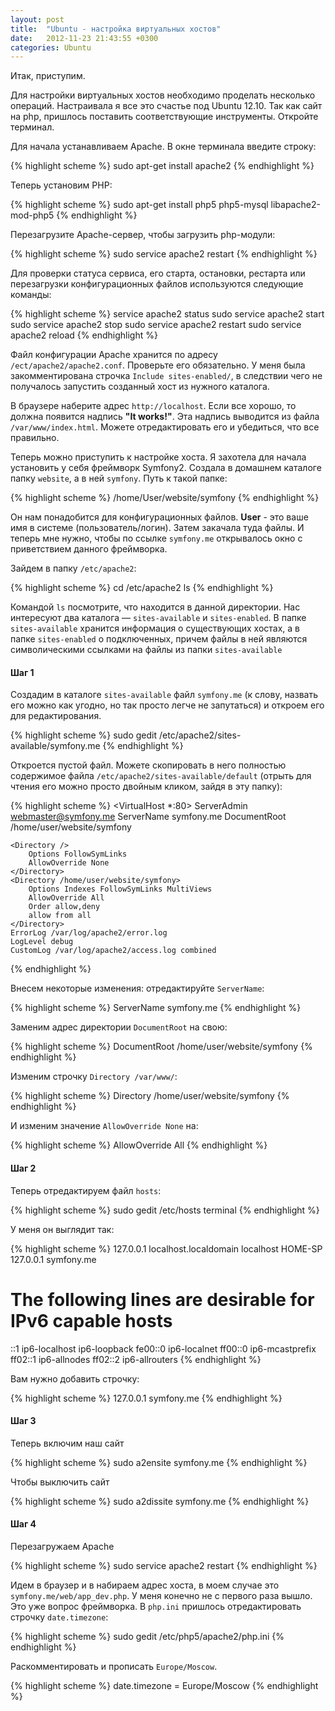 ```yaml
---
layout: post
title:  "Ubuntu - настройка виртуальных хостов"
date:   2012-11-23 21:43:55 +0300
categories: Ubuntu
---
```


Итак, приступим.

Для настройки виртуальных хостов необходимо проделать несколько операций. Настраивала я все это счастье под Ubuntu 12.10. Так как сайт на php, пришлось поставить соответствующие инструменты. Откройте терминал.

Для начала устанавливаем Apache. В окне терминала введите строку:

{% highlight scheme %}
sudo apt-get install apache2
{% endhighlight %}

Теперь установим PHP:

{% highlight scheme %}
sudo apt-get install php5 php5-mysql libapache2-mod-php5
{% endhighlight %}

Перезагрузите Apache-сервер, чтобы загрузить php-модули:

{% highlight scheme %}
sudo service apache2 restart
{% endhighlight %}

Для проверки статуса сервиса, его старта, остановки, рестарта или перезагрузки конфигурационных файлов используются следующие команды:

{% highlight scheme %}
service apache2 status
sudo service apache2 start
sudo service apache2 stop
sudo service apache2 restart
sudo service apache2 reload
{% endhighlight %}

Файл конфигурации Apache хранится по адресу `/ect/apache2/apache2.conf`. Проверьте его обязательно. У меня была закомментирована строчка `Include sites-enabled/`, в следствии чего не получалось запустить созданный хост из нужного каталога.

В браузере наберите адрес `http://localhost`. Если все хорошо, то должна появится надпись **"It works!"**. Эта надпись выводится из файла `/var/www/index.html`. Можете отредактировать его и убедиться, что все правильно.

Теперь можно приступить к настройке хоста. Я захотела для начала установить у себя фреймворк Symfony2. Создала в домашнем каталоге папку `website`, а в ней `symfony`. Путь к такой папке:

{% highlight scheme %}
/home/User/website/symfony
{% endhighlight %}

Он нам понадобится для конфигурационных файлов. **User** - это ваше имя в системе (пользователь/логин). Затем закачала туда файлы. И теперь мне нужно, чтобы по ссылке `symfony.me` открывалось окно с приветствием данного фреймворка.

Зайдем в папку `/etc/apache2`:

{% highlight scheme %}
cd /etc/apache2
ls
{% endhighlight %}

Командой `ls` посмотрите, что находится в данной директории. Нас интересуют два каталога — `sites-available` и `sites-enabled`. В папке `sites-available` хранится информация о существующих хостах, а в папке `sites-enabled` о подключенных, причем файлы в ней являются символическими ссылками на файлы из папки `sites-available`

#### Шаг 1
Создадим в каталоге `sites-available` файл `symfony.me` (к слову, назвать его можно как угодно, но так просто легче не запутаться) и откроем его для редактирования.

{% highlight scheme %}
sudo gedit /etc/apache2/sites-available/symfony.me
{% endhighlight %}

Откроется пустой файл. Можете скопировать в него полностью содержимое файла `/etc/apache2/sites-available/default` (отрыть для чтения его можно просто двойным кликом, зайдя в эту папку):

{% highlight scheme %}
<VirtualHost *:80>
	ServerAdmin webmaster@symfony.me
        ServerName symfony.me
	DocumentRoot /home/user/website/symfony
        
	<Directory />
		Options FollowSymLinks
		AllowOverride None
	</Directory>
	<Directory /home/user/website/symfony>
		Options Indexes FollowSymLinks MultiViews
		AllowOverride All
		Order allow,deny
		allow from all
	</Directory>
	ErrorLog /var/log/apache2/error.log
	LogLevel debug
	CustomLog /var/log/apache2/access.log combined
</VirtualHost>
{% endhighlight %}

Внесем некоторые изменения: отредактируйте `ServerName`:

{% highlight scheme %}
ServerName symfony.me
{% endhighlight %}

Заменим адрес директории `DocumentRoot` на свою:

{% highlight scheme %}
DocumentRoot /home/user/website/symfony
{% endhighlight %}

Изменим строчку `Directory /var/www/`:

{% highlight scheme %}
Directory /home/user/website/symfony
{% endhighlight %}

И изменим значение `AllowOverride None` на:

{% highlight scheme %}
AllowOverride All
{% endhighlight %}

#### Шаг 2
Теперь отредактируем файл `hosts`:

{% highlight scheme %}
sudo gedit /etc/hosts
terminal
{% endhighlight %}

У меня он выглядит так:

{% highlight scheme %}
127.0.0.1 localhost.localdomain localhost HOME-SP
127.0.0.1 symfony.me 

# The following lines are desirable for IPv6 capable hosts
::1 ip6-localhost ip6-loopback
fe00::0 ip6-localnet
ff00::0 ip6-mcastprefix
ff02::1 ip6-allnodes
ff02::2 ip6-allrouters
{% endhighlight %}

Вам нужно добавить строчку:

{% highlight scheme %}
127.0.0.1 symfony.me
{% endhighlight %}

#### Шаг 3
Теперь включим наш сайт

{% highlight scheme %}
sudo a2ensite symfony.me
{% endhighlight %}

Чтобы выключить сайт

{% highlight scheme %}
sudo a2dissite symfony.me
{% endhighlight %}

#### Шаг 4
Перезагружаем Apache

{% highlight scheme %}
sudo service apache2 restart
{% endhighlight %}

Идем в браузер и в набираем адрес хоста, в моем случае это `symfony.me/web/app_dev.php`. У меня конечно не с первого раза вышло. Это уже вопрос фреймворка. В `php.ini` пришлось отредактировать строчку `date.timezone`:

{% highlight scheme %}
sudo gedit /etc/php5/apache2/php.ini
{% endhighlight %}

Раскомментировать и прописать `Europe/Moscow`.

{% highlight scheme %}
date.timezone = Europe/Moscow
{% endhighlight %}